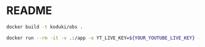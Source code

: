 # README


```bash
docker build -t koduki/obs .
```

```bash
docker run --rm -it -v .:/app -e YT_LIVE_KEY=${YOUR_YOUTUBE_LIVE_KEY} -p 6080:6080 koduki/obs
```
